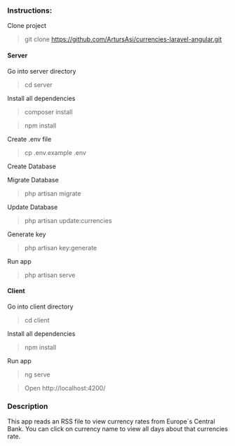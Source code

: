 ### Instructions:
Clone project
>git clone https://github.com/ArtursAsi/currencies-laravel-angular.git

#### Server

Go into server directory
>cd server

Install all dependencies
>composer install

>npm install

Create .env file
>cp .env.example .env

Create Database 

Migrate Database
>php artisan migrate

Update Database
>php artisan update:currencies

Generate key
>php artisan key:generate

Run app 
>php artisan serve

#### Client
Go into client directory
>cd client

Install all dependencies
>npm install

Run app 
>ng serve

>Open http://localhost:4200/

### Description

This app reads an RSS file to view currency rates from Europe`s Central Bank.
You can click on currency name to view all days about that currencies rate.


